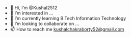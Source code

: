 - 👋 Hi, I’m @Kushal2512
- 👀 I’m interested in ...
- 🌱 I’m currently learning B.Tech Information Technology
- 💞️ I’m looking to collaborate on ...
- 📫 How to reach me kushalchakraborty52@gmail.com

<!---
Kushal2512/Kushal2512 is a ✨ special ✨ repository because its `README.md` (this file) appears on your GitHub profile.
You can click the Preview link to take a look at your changes.
--->
